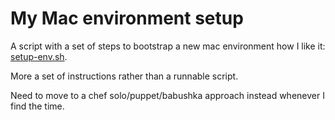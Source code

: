 # My Mac environment setup

A script with a set of steps to bootstrap a new mac environment how I like it: [setup-env.sh](https://raw.github.com/grassdog/mac-env/master/setup-env.sh).

More a set of instructions rather than a runnable script.

Need to move to a chef solo/puppet/babushka approach instead whenever I
find the time.
